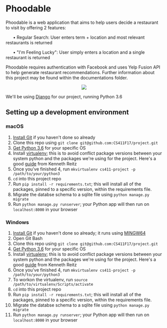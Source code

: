 # Phoodable
Phoodable is a web application that aims to help users decide a restaurant to visit by offering 2 features: 

&nbsp;&nbsp;&nbsp;&nbsp;&nbsp;&nbsp;• Regular Search: User enters term + location and most relevant restaurants is returned
  
&nbsp;&nbsp;&nbsp;&nbsp;&nbsp;&nbsp;• "I'm Feeling Lucky": User simply enters a location and a single restaurant is returned
  
Phoodable requires authentication with Facebook and uses Yelp Fusion API to help generate restaurant recommendations. Further information about this project may be found within the documentations folder.

<p align="center">
  <img src="https://github.com/CS411F17/Phoodable/blob/master/documentations/phoodablegif.gif">
</p>

We'll be using [Django](https://www.djangoproject.com/) for our project, running Python 3.6

## Setting up a development environment

### macOS

1. [Install Git](http://git-scm.com/download/mac) if you haven't done so already
2. Clone this repo using `git clone git@github.com:CS411F17/project.git`
3. [Get Python 3.6](https://docs.djangoproject.com/en/1.11/intro/install/#install-python) for your specific OS
4. Install [virtualenv](https://virtualenv.pypa.io/en/stable/); this is to avoid conflict package versions between your system python and the packages we're using for the project. Here's a good [guide](http://docs.python-guide.org/en/latest/dev/virtualenvs/#lower-level-virtualenv) from Kenneth Reitz
5. Once you've finished 4,  run `mkvirtualenv cs411-project -p /path/to/your/python3`
6. `cd` into this project repo
7. Run `pip install -r requirements.txt`; this will install all of the packages, pinned to a specific version, within the requirements file.
8. Migrate the databse schema to a sqlite file using `python manage.py migrate`
9. Run `python manage.py runserver`; your Python app will then run on `localhost:8000` in your browser

### Windows

1. [Install Git](http://git-scm.com/download/win) if you haven't done so already; it runs using [MINGW64](http://www.mingw.org/)
2. Open Git Bash
3. Clone this repo using `git clone git@github.com:CS411F17/project.git`
4. [Get Python 3.6](https://docs.djangoproject.com/en/1.11/intro/install/#install-python) for your specific OS
5. Install [virtualenv](https://virtualenv.pypa.io/en/stable/); this is to avoid conflict package versions between your system python and the packages we're using for the project. Here's a good [guide](http://docs.python-guide.org/en/latest/dev/virtualenvs/#lower-level-virtualenv) from Kenneth Reitz
6. Once you've finished 4,  run `mkvirtualenv cs411-project -p /path/to/your/python3`
7. To workon the virtualenv, run `source /path/to/virtualenv/Scripts/activate`
8. `cd` into this project repo
9. Run `pip install -r requirements.txt`; this will install all of the packages, pinned to a specific version, within the requirements file.
10. Migrate the databse schema to a sqlite file using `python manage.py migrate`
11. Run `python manage.py runserver`; your Python app will then run on `localhost:8000` in your browser
